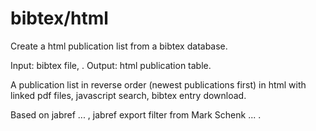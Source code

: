 # bibtex/html

Create a html publication list from a bibtex database.


Input: bibtex file, .
Output: html publication table.

A publication list in reverse order (newest publications first) in html with linked pdf files, javascript search, bibtex entry download.

Based on 
jabref ... ,
jabref export filter from Mark Schenk ... .
